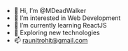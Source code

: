 - 👋 Hi, I’m @MDeadWalker
- 👀 I’m interested in Web Development
- 🌱 I’m currently learning ReactJS
- 💞️ Exploring new technologies
- 📫 raunitrohit@gmail.com


